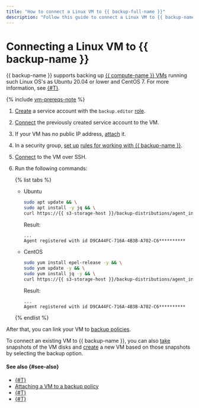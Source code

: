 ```yaml
---
title: "How to connect a Linux VM to {{ backup-full-name }}"
description: "Follow this guide to connect a Linux VM to {{ backup-name }}."
---
```


# Connecting a Linux VM to {{ backup-name }}

{{ backup-name }} supports backing up [{{ compute-name }} VMs](../../compute/concepts/vm.md) running such Linux OS's as Ubuntu 20.04 or lower and CentOS 7. For more information, see [{#T}](../concepts/vm-connection.md#os).

{% include [vm-prereqs-note](../../_includes/backup/vm-prereqs-note.md) %}

1. [Create](../../iam/operations/sa/create.md) a service account with the `backup.editor` [role](../../iam/concepts/access-control/roles.md#backup-editor).
1. [Connect](../../compute/operations/vm-control/vm-update.md) the previously created service account to the VM.
1. If your VM has no public IP address, [attach](../../compute/operations/vm-control/vm-attach-public-ip.md) it.
1. In a security group, [set up](../../vpc/operations/security-group-add-rule.md) [rules for working with {{ backup-name }}](../concepts/vm-connection.md#security-groups).
1. [Connect](../../compute/operations/vm-connect/ssh.md#vm-connect) to the VM over SSH.
1. Run the following commands:

   {% list tabs %}

   - Ubuntu

      ```bash
      sudo apt update && \
      sudo apt install -y jq && \
      curl https://{{ s3-storage-host }}/backup-distributions/agent_installer.sh | sudo bash
      ```

      Result:

      ```text
      ...
      Agent registered with id D9CA44FC-716A-4B3B-A702-C6**********
      ```

   - CentOS

      ```bash
      sudo yum install epel-release -y && \
      sudo yum update -y && \
      sudo yum install jq -y && \
      curl https://{{ s3-storage-host }}/backup-distributions/agent_installer.sh | sudo bash
      ```

      Result:

      ```text
      ...
      Agent registered with id D9CA44FC-716A-4B3B-A702-C6**********
      ```

   {% endlist %}

After that, you can link your VM to [backup policies](../concepts/policy.md).

To connect an existing VM to {{ backup-name }}, you can also [take](../../compute/operations/disk-control/create-snapshot.md) snapshots of the VM disks and [create](../../compute/operations/vm-create/create-from-snapshots.md) a new VM based on those snapshots by selecting the backup option.

#### See also {#see-also}

* [{#T}](create-vm.md)
* [Attaching a VM to a backup policy](./policy-vm/update.md#update-vm-list)
* [{#T}](./policy-vm/create.md)
* [{#T}](./backup-vm/recover.md)
